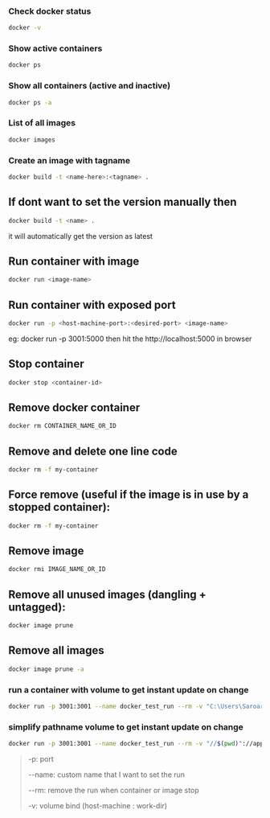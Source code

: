 ### Check docker status

``` bash
docker -v
```

### Show active containers
``` bash
docker ps
```

### Show all containers (active and inactive)
``` bash
docker ps -a
```

### List of all images
``` bash
docker images
```

### Create an image with tagname
``` bash
docker build -t <name-here>:<tagname> .
```

## If dont want to set the version manually then
``` bash
docker build -t <name> .
```
it will automatically get the version as latest


## Run container with image
``` bash
docker run <image-name>
```

## Run container with exposed port
``` bash
docker run -p <host-machine-port>:<desired-port> <image-name>
```
eg: docker run -p 3001:5000
then hit the http://localhost:5000 in browser

## Stop container
``` bash
docker stop <container-id>
```

## Remove docker container
``` bash
docker rm CONTAINER_NAME_OR_ID
```

## Remove and delete one line code
``` bash
docker rm -f my-container
```


## Force remove (useful if the image is in use by a stopped container):
``` bash
docker rm -f my-container
```

## Remove image
``` bash
docker rmi IMAGE_NAME_OR_ID
```

## Remove all unused images (dangling + untagged):
``` bash
docker image prune
```

## Remove all images
``` bash
docker image prune -a
```


### run a container with volume to get instant update on change

```bash 
docker run -p 3001:3001 --name docker_test_run --rm -v "C:\Users\Saroar _\Documents\test-docker:/app" -v "/app/node_modules" node_test
```


### simplify pathname volume to get instant update on change
```bash 
docker run -p 3001:3001 --name docker_test_run --rm -v "//$(pwd)"://app -v "//app/node_modules" node_test
```

> -p: port
>
> --name: custom name that I want to set the run
>
> --rm: remove the run when container or image stop
>
> -v: volume bind (host-machine : work-dir)
